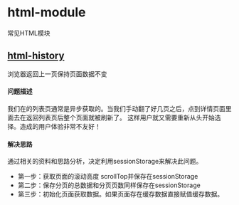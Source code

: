 # html-module
常见HTML模块
## <a href="https://github.com/daifuyang/html-module/tree/master/history">html-history</a>
浏览器返回上一页保持页面数据不变</br>
#### 问题描述
我们在的列表页通常是异步获取的。当我们手动翻了好几页之后，点到详情页面里面去在返回列表页后整个页面就被刷新了。
这样用户就又需要重新从头开始选择。造成的用户体验非常不友好！
#### 解决思路
通过相关的资料和思路分析，决定利用sessionStorage来解决此问题。
+ 第一步：获取页面的滚动高度 scrollTop并保存在sessionStorage
+ 第二步：保存分页的总数据和分页页数同样保存在sessionStorage
+ 第三步：初始化页面获取数据。如果页面存在缓存数据直接赋值缓存数据。
